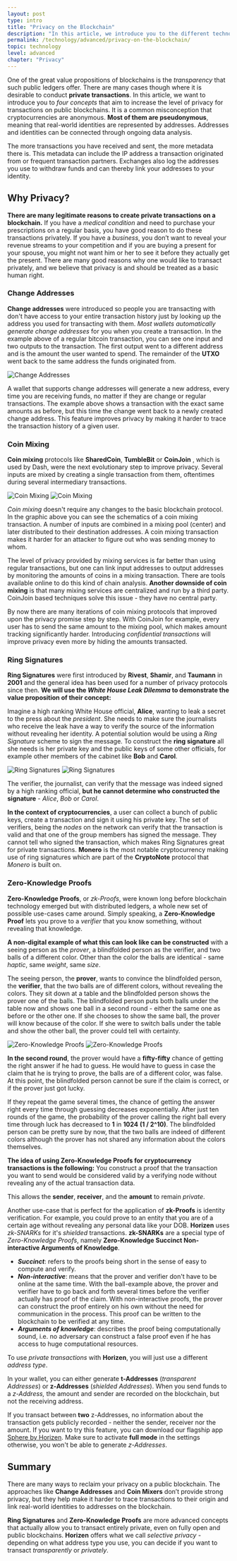 ```yaml
---
layout: post
type: intro
title: "Privacy on the Blockchain"
description: "In this article, we introduce you to the different technologies that enable private transactions on a public blockchain."
permalink: /technology/advanced/privacy-on-the-blockchain/
topic: technology
level: advanced
chapter: "Privacy"
---
```


One of the great value propositions of blockchains is the _transparency_ that such public ledgers offer. There are many cases though where it is desirable to conduct **private transactions**. In this article, we want to introduce you to _four concepts_ that aim to increase the level of privacy for transactions on public blockchains. It is a common misconception that cryptocurrencies are anonymous. **Most of them are pseudonymous**, meaning that real-world identities are represented by addresses. Addresses and identities can be connected through ongoing data analysis.

The more transactions you have received and sent, the more metadata there is. This metadata can include the IP address a transaction originated from or frequent transaction partners. Exchanges also log the addresses you use to withdraw funds and can thereby link your addresses to your identity.

## Why Privacy?

**There are many legitimate reasons to create private transactions on a blockchain.** If you have a _medical condition_ and need to purchase your prescriptions on a regular basis, you have good reason to do these transactions privately. If you have a _business_, you don’t want to reveal your revenue streams to your competition and if you are buying a present for your spouse, you might not want him or her to see it before they actually get the present. There are many good reasons why one would like to transact privately, and we believe that privacy is and should be treated as a basic human right.

### Change Addresses

**Change addresses** were introduced so people you are transacting with don't have access to your entire transaction history just by looking up the address you used for transacting with them. _Most wallets automatically generate change addresses_ for you when you create a transaction. In the example above of a regular bitcoin transaction, you can see one input and two outputs to the transaction. The first output went to a different address and is the amount the user wanted to spend. The remainder of the **UTXO** went back to the same address the funds originated from.

<div class="my-4">
    <img src="{{site.baseurl_root}}/assets/post_files/technology/advanced/5.0-privacy-on-the-blockchain/change_address_1.png" alt="Change Addresses">
</div>

A wallet that supports change addresses will generate a new address, every time you are receiving funds, no matter if they are change or regular transactions. The example above shows a transaction with the exact same amounts as before, but this time the change went back to a newly created change address. This feature improves privacy by making it harder to trace the transaction history of a given user.

### Coin Mixing

**Coin mixing** protocols like **SharedCoin**, **TumbleBit** or **CoinJoin** , which is used by Dash, were the next evolutionary step to improve privacy. Several inputs are mixed by creating a single transaction from them, oftentimes during several intermediary transactions.

![Coin Mixing]({{site.baseurl_root}}/assets/post_files/technology/advanced/5.0-privacy-on-the-blockchain/coinjoin_D.jpg)
![Coin Mixing]({{site.baseurl_root}}/assets/post_files/technology/advanced/5.0-privacy-on-the-blockchain/coinjoin_M.jpg)

_Coin mixing_ doesn't require any changes to the basic blockchain protocol. In the graphic above you can see the schematics of a coin mixing transaction. A number of inputs are combined in a mixing pool (center) and later distributed to their destination addresses. A coin mixing transaction makes it harder for an attacker to figure out who was sending money to whom.

The level of privacy provided by mixing services is far better than using regular transactions, but one can link input addresses to output addresses by monitoring the amounts of coins in a mixing transaction. There are tools available online to do this kind of chain analysis. **Another downside of coin mixing** is that many mixing services are centralized and run by a third party. CoinJoin based techniques solve this issue - they have no central party.

By now there are many iterations of coin mixing protocols that improved upon the privacy promise step by step. With CoinJoin for example, every user has to send the same amount to the mixing pool, which makes amount tracking significantly harder. Introducing _confidential transactions_ will improve privacy even more by hiding the amounts transacted.

### Ring Signatures

**Ring Signatures** were first introduced by **Rivest**, **Shamir**, and **Taumann** in **2001** and the general idea has been used for a number of privacy protocols since then. **We will use the _White House Leak Dilemma_ to demonstrate the value proposition of their concept:**

Imagine a high ranking White House official, **Alice**, wanting to leak a secret to the press about the _president_. She needs to make sure the journalists who receive the leak have a way to verify the source of the information without revealing her identity. A potential solution would be using a _Ring Signature_ scheme to sign the message. To construct the **ring signature** all she needs is her private key and the public keys of some other officials, for example other members of the cabinet like **Bob** and **Carol**.

![Ring Signatures]({{site.baseurl_root}}/assets/post_files/technology/advanced/5.0-privacy-on-the-blockchain/ring_sig_D.jpg)
![Ring Signatures]({{site.baseurl_root}}/assets/post_files/technology/advanced/5.0-privacy-on-the-blockchain/ring_sig_M.jpg)

The verifier, the journalist, can verify that the message was indeed signed by a high ranking official, **but he cannot determine who constructed the signature** - _Alice_, _Bob_ or _Carol_.

**In the context of cryptocurrencies**, a user can collect a bunch of public keys, create a transaction and sign it using his private key. The set of verifiers, being the _nodes_ on the network can verify that the transaction is valid and that one of the group members has signed the message. They cannot tell who signed the transaction, which makes Ring Signatures great for private transactions. **Monero** is the most notable cryptocurrency making use of ring signatures which are part of the **CryptoNote** protocol that _Monero_ is built on.

### Zero-Knowledge Proofs

**Zero-Knowledge Proofs**, or _zk-Proofs_, were known long before blockchain technology emerged but with distributed ledgers, a whole new set of possible use-cases came around. Simply speaking, a **Zero-Knowledge Proof** lets you prove to a _verifier_ that you know something, without revealing that knowledge.

**A non-digital example of what this can look like can be constructed** with a seeing person as the _prover_, a blindfolded person as the verifier, and two balls of a different color. Other than the color the balls are identical - same _haptic_, same _weight_, same _size_.

The seeing person, the **prover**, wants to convince the blindfolded person, the **verifier**, that the two balls are of different colors, without revealing the colors. They sit down at a table and the blindfolded person shows the prover one of the balls. The blindfolded person puts both balls under the table now and shows one ball in a second round - either the same one as before or the other one. If she chooses to show the same ball, the prover will know because of the color. If she were to switch balls under the table and show the other ball, the prover could tell with certainty.

![Zero-Knowledge Proofs]({{site.baseurl_root}}/assets/post_files/technology/advanced/5.0-privacy-on-the-blockchain/zkproof_D.jpg)
![Zero-Knowledge Proofs]({{site.baseurl_root}}/assets/post_files/technology/advanced/5.0-privacy-on-the-blockchain/zkproof_M.jpg)

**In the second round**, the prover would have a **fifty-fifty** chance of getting the right answer if he had to guess. He would have to guess in case the claim that he is trying to prove, the balls are of a different color, was false. At this point, the blindfolded person cannot be sure if the claim is correct, or if the prover just got lucky.

If they repeat the game several times, the chance of getting the answer right every time through guessing decreases exponentially. After just ten rounds of the game, the probability of the prover calling the right ball every time through luck has decreased to **1** in **1024** **(1 / 2^10)**. The blindfolded person can be pretty sure by now, that the two balls are indeed of different colors although the prover has not shared any information about the colors themselves.

**The idea of using Zero-Knowledge Proofs for cryptocurrency transactions is the following:** You construct a proof that the transaction you want to send would be considered valid by a verifying node without revealing any of the actual transaction data.

This allows the **sender**, **receiver**, and the **amount** to remain _private_.

Another use-case that is perfect for the application of **zk-Proofs** is identity verification. For example, you could prove to an entity that you are of a certain age without revealing any personal data like your DOB. **Horizen** uses _zk-SNARKs_ for it's _shielded_ transactions. **zk-SNARKs** are a special type of _Zero-Knowledge Proofs_, namely **Zero-Knowledge Succinct Non-interactive Arguments of Knowledge**.

- **_Succinct_**: refers to the proofs being short in the sense of easy to compute and verify.
- **_Non-interactive_**: means that the prover and verifier don't have to be online at the same time. With the ball-example above, the prover and verifier have to go back and forth several times before the verifier actually has proof of the claim. With non-interactive proofs, the prover can construct the proof entirely on his own without the need for communication in the process. This proof can be written to the blockchain to be verified at any time.
- **_Arguments of knowledge_**: describes the proof being computationally sound, i.e. no adversary can construct a false proof even if he has access to huge computational resources.

To use _private transactions_ with **Horizen**, you will just use a different _address type_.

In your wallet, you can either generate **t-Addresses** (_transparent Addresses_) or **z-Addresses** (_shielded Addresses_). When you send funds to a _z-Address,_ the amount and sender are recorded on the blockchain, but not the receiving address.

If you transact between **two** z-Addresses, no information about the transaction gets publicly recorded - neither the sender, receiver nor the amount. If you want to try this feature, you can download our flagship app [Sphere by Horizen](https://www.horizen.io/spherebyhorizen/). Make sure to activate **full mode** in the settings otherwise, you won't be able to generate _z-Addresses_.

## Summary

There are many ways to reclaim your privacy on a public blockchain. The approaches like **Change Addresses** and **Coin Mixers** don’t provide strong privacy, but they help make it harder to trace transactions to their origin and link real-world identities to addresses on the blockchain.

**Ring Signatures** and **Zero-Knowledge Proofs** are more advanced concepts that actually allow you to transact entirely private, even on fully open and public blockchains. **Horizen** offers what we call _selective privacy_ - depending on what address type you use, you can decide if you want to transact _transparently_ or _privately_.
